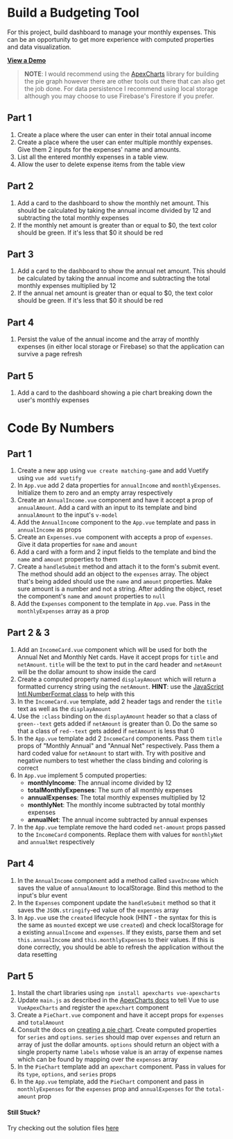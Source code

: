 # Build a Budgeting Tool

For this project, build dashboard to manage your monthly expenses. This can be an opportunity to get more experience with computed properties and data visualization.

[**View a Demo**](https://nss-vue-budget.web.app/)

> **NOTE**: I would recommend using the [ApexCharts](https://apexcharts.com/docs/vue-charts/) library for building the pie graph however there are other tools out there that can also get the job done. For data persistence I recommend using local storage although you may choose to use Firebase's Firestore if you prefer.

## Part 1

1. Create a place where the user can enter in their total annual income
1. Create a place where the user can enter multiple monthly expenses. Give them 2 inputs for the expenses' name and amounts.
1. List all the entered monthly expenses in a table view.
1. Allow the user to delete expense items from the table view

## Part 2

1. Add a card to the dashboard to show the monthly net amount. This should be calculated by taking the annual income divided by 12 and subtracting the total monthly expenses
1. If the monthly net amount is greater than or equal to $0, the text color should be green. If it's less that $0 it should be red

## Part 3

1. Add a card to the dashboard to show the annual net amount. This should be calculated by taking the annual income and subtracting the total monthly expenses multiplied by 12
1. If the annual net amount is greater than or equal to $0, the text color should be green. If it's less that $0 it should be red

## Part 4

1. Persist the value of the annual income and the array of monthly expenses (in either local storage or Firebase) so that the application can survive a page refresh

## Part 5

1. Add a card to the dashboard showing a pie chart breaking down the user's monthly expenses

# Code By Numbers

## Part 1

1. Create a new app using `vue create matching-game` and add Vuetify using `vue add vuetify`
1. In `App.vue` add 2 data properties for `annualIncome` and `monthlyExpenses`. Initialize them to zero and an empty array respectively
1. Create an `AnnualIncome.vue` component and have it accept a prop of `annualAmount`. Add a card with an input to its template and bind `annualAmount` to the input's `v-model`
1. Add the `AnnualIncome` component to the `App.vue` template and pass in `annualIncome` as props
1. Create an `Expenses.vue` component with accepts a prop of `expenses`. Give it data properties for `name` and `amount`
1. Add a card with a form and 2 input fields to the template and bind the `name` and `amount` properties to them
1. Create a `handleSubmit` method and attach it to the form's submit event. The method should add an object to the `expenses` array. The object that's being added should use the `name` and `amount` properties. Make sure amount is a number and not a string. After adding the object, reset the component's `name` and `amount` properties to `null`
1. Add the `Expenses` component to the template in `App.vue`. Pass in the `monthlyExpenses` array as a prop

## Part 2 & 3

1. Add an `IncomeCard.vue` component which will be used for both the Annual Net and Monthly Net cards. Have it accept props for `title` and `netAmount`. `title` will be the text to put in the card header and `netAmount` will be the dollar amount to show inside the card
1. Create a computed property named `displayAmount` which will return a formatted currency string using the `netAmount`. **HINT**: use the [JavaScript Intl.NumberFormat class](https://developer.mozilla.org/en-US/docs/Web/JavaScript/Reference/Global_Objects/Intl/NumberFormat) to help with this
1. In the `IncomeCard.vue` template, add 2 header tags and render the `title` text as well as the `displayAmount`
1. Use the `:class` binding on the `displayAmount` header so that a class of `green--text` gets added if `netAmount` is greater than 0. Do the same so that a class of `red--text` gets added if `netAmount` is less that 0
1. In the `App.vue` template add 2 `IncomeCard` components. Pass them `title` props of "Monthly Annual" and "Annual Net" respectively. Pass them a hard coded value for `netAmount` to start with. Try with positive and negative numbers to test whether the class binding and coloring is correct
1. In `App.vue` implement 5 computed properties:
   - **monthlyIncome**: The annual income divided by 12
   - **totalMonthlyExpenses**: The sum of all monthly expenses
   - **annualExpenses**: The total monthly expenses multiplied by 12
   - **monthlyNet**: The monthly income subtracted by total monthly expenses
   - **annualNet**: The annual income subtracted by annual expenses
1. In the `App.vue` template remove the hard coded `net-amount` props passed to the `IncomeCard` components. Replace them with values for `monthlyNet` and `annualNet` respectively

## Part 4

1. In the `AnnualIncome` component add a method called `saveIncome` which saves the value of `annualAmount` to localStorage. Bind this method to the input's blur event
1. In the `Expenses` component update the `handleSubmit` method so that it saves the `JSON.stringify`-ed value of the `expenses` array
1. In `App.vue` use the `created` lifecycle hook (HINT - the syntax for this is the same as `mounted` except we use `created`) and check localStorage for a existing `annualIncome` and `expenses`. If they exists, parse them and set `this.annualIncome` and `this.monthlyExpenses` to their values. If this is done correctly, you should be able to refresh the application without the data resetting

## Part 5

1. Install the chart libraries using `npm install apexcharts vue-apexcharts`
1. Update `main.js` as described in the [ApexCharts docs](https://apexcharts.com/docs/vue-charts/) to tell Vue to use `VueApexCharts` and register the `apexchart` component
1. Create a `PieChart.vue` component and have it accept props for `expenses` and `totalAmount`
1. Consult the docs on [creating a pie chart](https://apexcharts.com/docs/chart-types/pie-donut/). Create computed properties for `series` and `options`. `series` should map over `expenses` and return an array of just the dollar amounts. `options` should return an object with a single property name `labels` whose value is an array of expense names which can be found by mapping over the `expenses` array
1. In the `PieChart` template add an `apexchart` component. Pass in values for its `type`, `options`, and `series` props
1. In the `App.vue` template, add the `PieChart` component and pass in `monthlyExpenses` for the `expenses` prop and `annualExpenses` for the `total-amount` prop

#### Still Stuck?

Try checking out the solution files [here](https://github.com/NSS-Vue-Workshop/Monthly-Budget)
